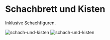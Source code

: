 # Schachbrett und Kisten

Inklusive Schachfiguren.

![schach-und-kisten](P1940857.JPG)
![schach-und-kisten](P1940858.JPG)
